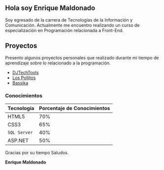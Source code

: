 
## Hola soy Enrique Maldonado

Soy egresado de la carrera de Tecnologías de la Información y Comunicación. Actualmente me encuentro realizando un curso de especialización en Programación relacionada a Front-End.

## Proyectos

Presento algunos proyectos personales que realizado durante mi tiempo de aprendizaje sobre lo relacionado a la programación.

 - [DJTechTools](https://djtechtools.com)
 - [Los Pollitos](https://pollitosbrasas.pe)
 - [Bassika](https://bassika.pe)

 ### Conocimientos

|Tecnología      |Porcentaje de Conocimientos |
|----------------|----------------------------|
| HTML5          |  70%                       |
|   CSS3         | 65%                        |
|`SQL Server`    |      40%                   |
|ASP.NET         |       50%                  |

Gracias por su tiempo
Saludos.

**Enrique Maldonado**
